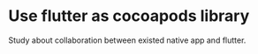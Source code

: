 # Use flutter as cocoapods library

Study about collaboration between existed native app and flutter.
